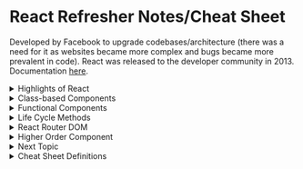 # React Refresher Notes/Cheat Sheet

Developed by Facebook to upgrade codebases/architecture (there was a need for it as websites became more complex and bugs became more prevalent in code). React was released to the developer community in 2013. Documentation [here](https://reactjs.org/).

<details><summary>Highlights of React</summary>
  
#### 1. DOM Manipulation

The DOM (Document Object Model) is used to display websites through JavaScript (vanilla JS uses imperative style). <strong>Imperative</strong> style directly performs an action for each and every part of an app in response to various user events. The developer must explicitly state each step of how something should be done in order to <strong>repaint</strong> (change an element and add it onto a page) and <strong>reflow</strong> (recalculate layout of the page). This makes it difficult to see relationships between events as the page flow/layout becomes more complex. In React, declarative style is used, instead. <strong>Declarative</strong> style holds the state (data) which allows React to find the best way to manipulate the DOM to load that information. The different states are accounted for in one place which means cleaner and more efficient code quality, as well as faster load time. 

#### 2. Component Architecture

React works heavily with reusable components that can be copied over to various areas on a page or even into other projects. Small components are built and added together to make larger ones. Components are created as JavaScript functions that receive a prop (attribute) and returns something that <em>looks like</em> HTML called JSX. Each component has one "job" and does it well.

#### 3. Data Flow

React follows a <strong>unilateral</strong> data flow from top to bottom which makes it easier to debug code. It creates a virtual DOM that is a treelike object which gives React the ability to look at the blueprint of what needs to be built and modifies the DOM for us. Any time the state (data) changes, React intercepts that and updates the DOM as needed.

#### 4. Library

React only focuses on the <strong>UI (user-interface)</strong> which is why it is considered a <strong>library</strong> rather than a framework. Frameworks give developers all the tools necessary to build an application, whereas libraries provide the core of some functionality (React provides the UI). With React, other modules/libraries can be used to mix and match and customized as needed. React doesn't make assumptions on the tech stack being used, and so it also has cross-platform interactivity (e.g. React Native, React360).
</details>
<details><summary>Class-based Components</summary>

Both functions and classes can be written to return HTML. Class-based components in React have many functionality in them.

##### General Syntax
```
class App extends Component {
  render() {
    return (
    // any JSX (HTML-like syntax in React)
    );
  }
}
```
By using class, there is now access to state. <strong>State</strong> is an object with properties that can be accessed at any point inside class. To access state, call a constructor. This allows us to use this state as many times as possible. 

##### Access State with Class
```
class App extends Component {
  constructor() {
    super();
    
    this.state = {
      // any form of state object
      name: 'Example'
    };
  }

  render() {
    return (
      // render the state from class
      <p>{this.state.name}</p>
      // when user clicks the button, the text above will change based on what is declared in state
      // note that anything inside {} is a JS expression
      <button onClick={() => this.setState({ string: 'Different example' })}>Click me</button>
    )
  }
}
```

Keep in mind that since React follows unilateral data flow, when the state changes, it re-renders the component to display the change.
</details>

<details><summary>Functional Components</summary>

Functional components are simply JavaScript functions. 

##### General Syntax
```
function App() {
  return (
    <div>
      <p>Hi</p>
    </div>
  );
}
```

Components take in props (properties that are passed into the component and come out as objects). Children are anything in between tags.

```
<div> {props.child} </div>
```
#### State vs Props
Specific state lives in one location and trickles down as props. Props are pieces of data passed into a child component from the parent while state is data controlled within a component. This is why state is mutable while props are immutable.

![](https://www.techdiagonal.com/wp-content/uploads/2019/09/react-props-blog-image-design-2.jpg)
</details>

<details><summary>Life Cycle Methods</summary>
  
Various life cycle methods serve different purposes and are triggered at different times in a component's lifecycle. See diagram [here](https://projects.wojtekmaj.pl/react-lifecycle-methods-diagram/). 

#### Mounting
##### componentDidMount(): constructor → render → DOM & refs updates → componentDidMount
This is the phase when components are put on the DOM for the first time (inserted into the tree). Before a life cycle method is called, React first calls the constructor which is where the super()(a method on the class inside the constructor) is located. The super() will pull in all methods and functionality from whatever it is extending (allows class component to have access to all other life cycle components. Inside the constructor, when this.state is called, state is initialized on the class (helpful for other life cycle components that may need state).

```
class componentName extends React.Component {
  constructor() {
    super();
  }
  // components here
}
```

After the state is called, the render method is called. The component tells JavaScript what to display as HTML. Any prop values are evaluated in the HTML at this point, too. Then, React updates the DOM and the component is mounted as a base class component. Finally, the componentDidMount() is called which is when we do things like API calls.

```
componentDidMount() {
  
}
```

#### Updating
##### componentDidUpdate(): New props, setState(), forceUpdate() → render → DOM & refs updates → componentDidUpdate
Any future updates to the props, state, or manual force update on the component will cause the component to go into the updating phase without the need to remount anything. This is because no new elements are needed. Instead, React efficiently makes selective changes to pieces of HTML in the component. Then, React updates the DOM with required changes. Finally, componentDidUpdate() gets called. This is used as an opportunity to operate on the DOM (e.g. network requests).

```
componentDidUpdate() {
  
}
```

##### shouldComponentUpdate(): New props, setState(), forceUpdate() → shouldComponentUpdate → render → DOM & refs updates → componentDidUpdate
This determines whether or not an entire chain of updates need to occur and exists between first part of the phase and render phase. React gets the nextProps and nextState and based on these props/states, it determines whether or not the DOM should be re-rendered. If it returns true, then the DOM will render and the component will update. If it returns false, React won't go through any additional phases of the life cycle method.

This a fundamental part of performance optimization of the application and when we should do what with our components. 

```
shouldComponentUpdate(nextProps, nextState) {
  // if you want re-render
  return true;
  // if you do not want re-render
  return false;
  // if you want to manual force compare if the text is the same between props
  return nextProps.text !== this.props.text;
}
```

#### Unmounting
##### componentWillUnmount(): componentWillUnmount
The component will unmount when it gets called and this life cycle method provides an opportunity for us to do anything before React strips the component off the DOM. This occurs when any re-rendering happens so that React can unmount anything that is no longer being used. Hency why it will no longer exist in the DOM. Perform any necessary cleanup in this method, such as invalidating timers, canceling network requests, or cleaning up any subscriptions that were created in componentDidMount().

```
componentWillUnmount() {
  
}
```
</details>

<details><summary>React Router DOM</summary>
React builds a Single Page Application (SPA) where a web app loads a single page and dynamically updates that page as the user interacts with it. React allows us to pick and choose our own routing for SPA. Routing is the ability to move between different parts of an application when a user enters a URL or clicks an element (link, button, icon, image etc) within the application. React allows you to choose your own router, but one of the most popular variants is <em>react-router-dom</em>.<br>
  
<strong>react-router-dom: a variant of the core library meant to be used for web applications, especially for those that have several pages that need to be rendered.</strong>

The react-router package includes a number of routers that we can take advantage of depending on the platform we are targeting. These include <strong>BrowserRouter</strong>, <strong>HashRouter</strong>, and <strong>MemoryRouter</strong>. Its imports used for routing essentially look for changes in the state and render a whole new component on a completely different URL with efficiency without reloading.

#### The BrowserRouter is used for applications which have a dynamic server that knows how to handle any type of URL whereas the HashRouter is used for static websites with a server that only responds to requests for files that it knows about.
<BrowserRouter> is wrapped around the <App> as a Higher Order Function. Everything inside the parent inherits all the functionality.

### History
Each router creates a history object that it uses to keep track of the current location and re-renders the application whenever this location changes. For this reason, the other React Router components rely on this history object being present; which is why they need to be rendered inside a router.
The BrowserRouter uses the HTML5 history API to keep the user interface in sync with the URL in the browser address bar.

### Routes
The <Route/> component renders the appropriate user interface when the current location matches the route’s path. The path is a prop on the <Route/> component that describes the pathname that the route should match.

``` 
<Route exact path='/' component={HomePage} />
```

Exact is a boolean property that tells us that path must match the exact path listed to render the component. Without the exact, the entire component will render with the secondary component. 

### Switch
The react-router library also contains a <Switch/> component that is used to wrap multiple <Route/> components. The Switch component only picks the first matching route among all its children routes.

![](https://miro.medium.com/max/500/1*nfOoDEzgO6Gf_X8o-D8MAw.png)

Read more [here](https://medium.com/the-andela-way/understanding-the-fundamentals-of-routing-in-react-b29f806b157e).
</details>

<details><summary>Higher Order Component</summary>

</details>

<details><summary>Next Topic</summary>

#### 
</details>

<details><summary>Cheat Sheet Definitions</summary>

#### [Life Cycle Methods](https://reactjs.org/docs/glossary.html#lifecycle-methods)
Life cycle methods (used with classes) get called at different stages of when built-in React components gets rendered. In life cycle methods, React renders the component on the page and when it does that, it calls the block of code inside the function.

#### [React Events](https://reactjs.org/docs/handling-events.html#:~:text=React%20events%20are%20named%20using%20camelCase%2C%20rather%20than,the%20HTML%3A%20%3Cbutton%20onclick%3D%22activateLasers%20%28%29%22%3E%20Activate%20Lasers%20%3C%2Fbutton%3E)
React handles changes through the DOM for you at the most optimal time to update the DOM. Event handlers occur through JSX as synthetic events (identified by its camelCasing rather than lowercase). With JSX, you pass a function as the event handler rather than a string. React intercepts the event handler and looks for what it needs to do next. 

#### [Asynchronous setState](https://reactjs.org/docs/faq-state.html#what-does-setstate-do)
setState() schedules an update to a component’s state object (batches multiple setState()). When state changes, the component responds by re-rendering. setState is asynchronous inside event handlers. This ensures that if both Parent and Child call setState during a click event, Child isn’t re-rendered twice. Instead, React “flushes” the state updates at the end of the browser event. This results in significant performance improvements in larger apps. This is an implementation detail, so avoid relying on it directly.
</details>
